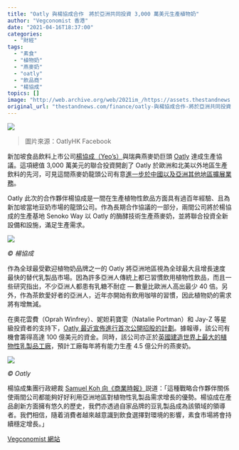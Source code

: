 ```yaml
---
title: "Oatly 與楊協成合作　將於亞洲共同投資 3,000 萬美元生產植物奶"
author: "Vegconomist 香港"
date: "2021-04-16T18:37:00"
categories:
  - "財經"
tags:
  - "素食"
  - "植物奶"
  - "燕麥奶"
  - "oatly"
  - "飲品商"
  - "楊協成"
topics: []
image: "http://web.archive.org/web/2021im_/https://assets.thestandnews.com/media/photos/33808793_TVn1s.png"
original_url: "thestandnews.com/finance/oatly-與楊協成合作-將於亞洲共同投資-3-000-萬美元生產植物奶"
---
```

![](http://web.archive.org/web/2021im_/https://assets.thestandnews.com/media/photos/33808793_TVn1s.png)
> 圖片來源：OatlyHK Facebook

新加坡食品飲料上市公司[楊協成（Yeo’s）](http://web.archive.org/web/20211229101631/http://www.yeos.com.hk/)與瑞典燕麥奶巨頭 [Oatly](http://web.archive.org/web/20211229101631/https://www.oatly.com/int/) 達成生產協議。這項總值 3,000 萬美元的聯合投資開創了 Oatly 於歐洲和北美以外地區生產飲料的先河，可見這間燕麥奶龍頭公司有意[進一步於中國以及亞洲其他地區擴展業務](http://web.archive.org/web/20211229101631/https://vegconomist.com/companies-and-portraits/starbucks-launches-beyond-meat-omnipork-and-oatly-into-china/)。

Oatly 此次的合作夥伴楊協成是一間在生產植物性飲品方面具有過百年經驗、且為新加坡當地豆奶市場的龍頭公司。作為長期合作協議的一部分，兩間公司將於楊協成的生產基地 Senoko Way 以 Oatly 的酶酵技術生產燕麥奶，並將聯合投資全新設備和設施，滿足生產需求。

![](http://web.archive.org/web/2021im_/https://vegconomist.hk/wp-content/uploads/sites/11/2021/03/Yeos.jpg)

_© 楊協成_

作為全球最受歡迎植物奶品牌之一的 Oatly 將亞洲地區視為全球最大且增長速度最快的替代乳製品市場。因為許多亞洲人傳統上都已習慣飲用植物性飲品，而且一些研究指出，不少亞洲人都患有乳糖不耐症 — 數量比歐洲人高出最少 40 倍。另外，作為茶飲愛好者的亞洲人，近年亦開始有飲用咖啡的習慣，因此植物奶的需求將有增無減。

在奧花雲費（Oprah Winfrey）、妮妲莉寶雯（Natalie Portman）和 Jay-Z 等星級投資者的支持下，[Oatly 最近宣佈進行首次公開招股的計劃](http://web.archive.org/web/20211229101631/https://vegconomist.com/plantbased-business-hour/oatly-ipo-hold-on-to-your-vegan-bootstraps-and-shake-your-plant-based-money-maker/)。據報導，該公司有機會籌得高達 100 億美元的資金。同時，該公司亦正於[英國建造世界上最大的植物性乳製品工廠](http://web.archive.org/web/20211229101631/https://vegconomist.com/companies-and-portraits/oatly-reveals-one-of-worlds-biggest-vegan-dairy-factories-to-be-located-in-peterborough-uk/)，預計工廠每年將有能力生產 4.5 億公升的燕麥奶。

![](http://web.archive.org/web/2021im_/https://vegconomist.hk/wp-content/uploads/sites/11/2021/03/Oatly-Ice-Cream-in-Mainland-China-Taobao.jpeg)

_© Oatly_

楊協成集團行政總裁 [Samuel Koh 向《商業時報》](http://web.archive.org/web/20211229101631/https://www.businesstimes.com.sg/companies-markets/yeos-oatly-in-s30m-tie-up-to-produce-oat-drink-for-asia-in-singapore)説道：「這種戰略合作夥伴關係使兩間公司都能夠好好利用亞洲地區對植物性乳製品需求增長的優勢。楊協成在產品創新方面擁有悠久的歷史，我們亦透過自家品牌的豆乳製品成為該領域的領導者。我們相信，隨着消費者越來越意識到飲食選擇對環境的影響，素食市場將會持續穩定增長。」

[Vegconomist 網站](http://web.archive.org/web/20211229101631/https://vegconomist.hk/%E9%A4%90%E9%A3%B2%E7%BE%8E%E9%A3%9F/oatly%E8%88%87%E6%A5%8A%E5%8D%94%E6%88%90%E6%96%BC%E4%BA%9E%E6%B4%B2%E6%8A%95%E8%B3%873000%E8%90%AC%E7%BE%8E%E5%85%83%E7%94%9F%E7%94%A2%E6%A4%8D%E7%89%A9%E5%A5%B6/)